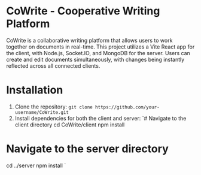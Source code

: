 # CoWrite - Cooperative Writing Platform
CoWrite is a collaborative writing platform that allows users to work together on documents in real-time. This project utilizes a Vite React app for the client, with Node.js, Socket.IO, and MongoDB for the server. Users can create and edit documents simultaneously, with changes being instantly reflected across all connected clients.

# Installation

1. Clone the repository:
   `git clone https://github.com/your-username/CoWrite.git`
2. Install dependencies for both the client and server:
   `# Navigate to the client directory
cd CoWrite/client
npm install

# Navigate to the server directory
cd ../server
npm install
` 
